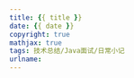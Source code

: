 ```yaml
---
title: {{ title }}
date: {{ date }}
copyright: true
mathjax: true
tags: 技术总结/Java面试/日常小记
urlname: 
---
```

